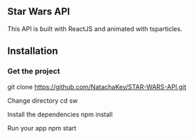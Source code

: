 ## Star Wars API
This API is built with ReactJS and animated with tsparticles.



## Installation

### Get the project
git clone https://github.com/NatachaKey/STAR-WARS-API.git

Change directory
cd sw

Install the dependencies
npm install

Run your app
npm start
